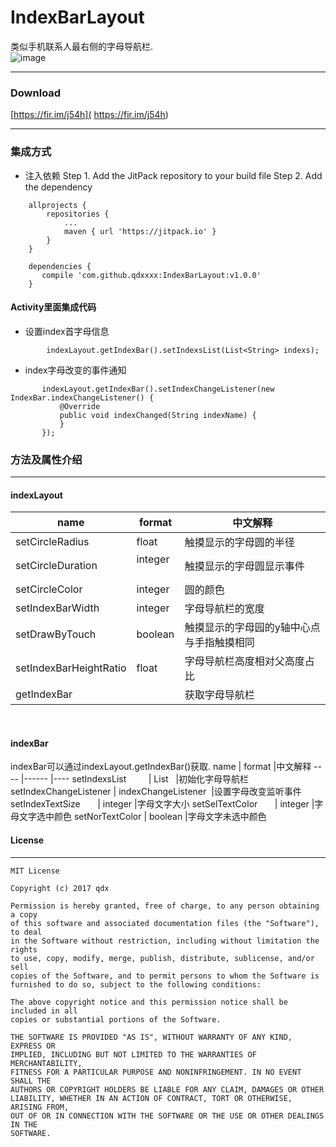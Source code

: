 # IndexBarLayout
类似手机联系人最右侧的字母导航栏.
<br/>
 ![image](https://github.com/qdxxxx/IndexBarLayout/blob/master/appGif/GIF.gif)
 

 
 ---
 ### Download
 [https://fir.im/j54h]( https://fir.im/j54h)

 ---
### 集成方式

 - 注入依赖
 Step 1. Add the JitPack repository to your build file
 Step 2. Add the dependency
```
	allprojects {
		repositories {
			...
			maven { url 'https://jitpack.io' }
		}
	}
```
```
	dependencies {
 	   compile 'com.github.qdxxxx:IndexBarLayout:v1.0.0'
	}
```

#### Activity里面集成代码
 - 设置index首字母信息
```
        indexLayout.getIndexBar().setIndexsList(List<String> indexs);
```

 - index字母改变的事件通知
 ```
        indexLayout.getIndexBar().setIndexChangeListener(new IndexBar.indexChangeListener() {
            @Override
            public void indexChanged(String indexName) {
            }
        });
 ```
 


 
### 方法及属性介绍
---

#### indexLayout

name                   | format     |中文解释
----                   |------      |----
setCircleRadius        | float    	|触摸显示的字母圆的半径
setCircleDuration      | integer   	|触摸显示的字母圆显示事件
setCircleColor         | integer	  |圆的颜色
setIndexBarWidth       | integer 	  |字母导航栏的宽度
setDrawByTouch         | boolean  	|触摸显示的字母园的y轴中心点与手指触摸相同
setIndexBarHeightRatio | float      |字母导航栏高度相对父高度占比
getIndexBar	           |            |获取字母导航栏
<br/>

#### indexBar
indexBar可以通过indexLayout.getIndexBar()获取.
name                   | format               |中文解释
----                   |------                |----
setIndexsList          | List<String>         |初始化字母导航栏
setIndexChangeListener | indexChangeListener  |设置字母改变监听事件
setIndexTextSize       | integer	            |字母文字大小
setSelTextColor        | integer 	            |字母文字选中颜色
setNorTextColor        | boolean  	          |字母文字未选中颜色

####  License
---

```
MIT License

Copyright (c) 2017 qdx

Permission is hereby granted, free of charge, to any person obtaining a copy
of this software and associated documentation files (the "Software"), to deal
in the Software without restriction, including without limitation the rights
to use, copy, modify, merge, publish, distribute, sublicense, and/or sell
copies of the Software, and to permit persons to whom the Software is
furnished to do so, subject to the following conditions:

The above copyright notice and this permission notice shall be included in all
copies or substantial portions of the Software.

THE SOFTWARE IS PROVIDED "AS IS", WITHOUT WARRANTY OF ANY KIND, EXPRESS OR
IMPLIED, INCLUDING BUT NOT LIMITED TO THE WARRANTIES OF MERCHANTABILITY,
FITNESS FOR A PARTICULAR PURPOSE AND NONINFRINGEMENT. IN NO EVENT SHALL THE
AUTHORS OR COPYRIGHT HOLDERS BE LIABLE FOR ANY CLAIM, DAMAGES OR OTHER
LIABILITY, WHETHER IN AN ACTION OF CONTRACT, TORT OR OTHERWISE, ARISING FROM,
OUT OF OR IN CONNECTION WITH THE SOFTWARE OR THE USE OR OTHER DEALINGS IN THE
SOFTWARE.
```
